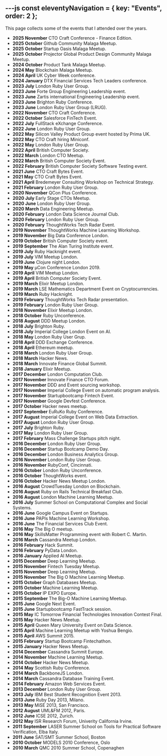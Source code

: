 ---js
const eleventyNavigation = {
	key: "Events",
	order: 2
};
---
This page collects some of the events that I attended over the years.
- **2025 November** CTO Craft Conference - Finance Edition.
- **2025 October** Github Community Malaga Meetup.
- **2025 October** Startup Oasis Malaga Meetup.
- **2025 October** Projector Global Product Design Community Malaga Meetup.
- **2024 October** Product Tank Malaga Meetup.
- **2024 May** Blockchain Malaga Meetup.
- **2024 April** UK Cyber Week conference.
- **2024 January** DTX Financial Services Tech Leaders conference.
- **2023 July** London Ruby User Group.
- **2023 June** Forte Group Engineering Leadership event.
- **2023 June** Zartis international Engineering Leadership event.
- **2023 June** Brighton Ruby Conference.
- **2023 June** London Ruby User Group (LRUG).
- **2022 November** CTO Craft Conference.
- **2022 October** Salesforce FinTech Event.
- **2022 July** FullStack eXchange Conference.
- **2022 June** London Ruby User Group.
- **2022 May** Silicon Valley Product Group event hosted by Prima UK.
- **2022 May** CTO Craft hiring Miniconf.
- **2022 May** London Ruby User Group.
- **2022 April** British Computer Society.
- **2022 March** London CTO Meetup.
- **2022 March** British Computer Society Event.
- **2022 February** British Computer Society Software Testing event.
- **2021 June** CTO Craft Bytes Event.
- **2021 May** CTO Craft Bytes Event.
- **2021 April** Bredemeyer Consulting Workshop on Technical Strategy.
- **2021 February** London Ruby User Group.
- **2020 November** QCon Plus Conference.
- **2020 July** Early Stage CTOs Meetup.
- **2020 June** London Ruby User Group.
- **2020 March** Data Engineering Meetup.
- **2020 February** London Data Science Journal Club.
- **2020 February** London Ruby User Group.
- **2020 February** ThoughtWorks Tech Radar Event.
- **2019 November** ThoughtWorks Machine Learning Workshop.
- **2019 November** Big Data Conference London.
- **2019 October** British Computer Society event.
- **2019 September** The Alan Turing Institute event.
- **2019 July** Ruby Hacknight event.
- **2019 July** VIM Meetup London.
- **2019 June** Clojure night London.
- **2019 May** µCon Conference London 2019.
- **2019 April** VIM Meetup London.
- **2019 April** British Computer Society Event.
- **2019 March** Elixir Meetup London.
- **2019 March** LSE Mathematics Department Event on Cryptocurrencies.
- **2019 March** Ruby Hacknight.
- **2019 February** ThoughtWorks Tech Radar presentation.
- **2019 February** London Ruby User Group.
- **2018 November** Elixir Meetup London.
- **2018 October** Ruby Unconference.
- **2018 August** DDD Meetup London.
- **2018 July** Brighton Ruby.
- **2018 July** Imperial College London Event on AI.
- **2018 May** London Ruby User Grup.
- **2018 April** DDD Exchange Conference.
- **2018 April** Ethereum meetup.
- **2018 March** London Ruby User Group.
- **2018 March** Hacker News.
- **2018 March** Innovate Finance Global Summit.
- **2018 January** Elixir Meetup.
- **2017 December** London Computation Club.
- **2017 November** Innovate Finance CTO Forum.
- **2017 November** DDD and Event sourcing workshop.
- **2017 November** Imperial College Event on automatic program analysis.
- **2017 November** Startupbootcamp Fintech Event.
- **2017 November** Google Devfest Conference.
- **2017 October** Hacker news meetup.
- **2017 September** EuRuKo Ruby Conference.
- **2017 August** Imperial College Event on Web Data Extraction.
- **2017 August** London Ruby User Group.
- **2017 July** Brighton Ruby.
- **2017 May** London Ruby User Group.
- **2017 February** Mass Challenge Startups pitch night.
- **2016 December** London Ruby User Group.
- **2016 December** Startup Bootcamp Demo Day.
- **2016 December** London Business Analytics Group.
- **2016 November** London Ruby User Group.
- **2016 November** RubyConf, Cincinnati.
- **2016 October** London Ruby Unconference.
- **2016 October** ThoughtWorks event.
- **2016 October** Hacker News Meetup London.
- **2016 August** CrowdTuesday London on Blockchain.
- **2016 August** Ruby on Rails Technical Breakfast Club.
- **2016 August** London Machine Learning Meetup.
- **2016 July** Summer School on Computational Complex and Social Systems.
- **2016 June** Google Campus Event on Startups.
- **2016 June** PAPIs Machine Learning Workshop.
- **2016 June** The Financial Services Club Event.
- **2016 May** The Big O meetup.
- **2016 May** SkillsMatter Programming event with Robert C. Martin.
- **2016 March** Cassandra Meetup London.
- **2016 February** Hack Summit.
- **2016 February** PyData London.
- **2016 January** Applied AI Meetup.
- **2015 December** Deep Learning Meetup.
- **2015 November** Fintech Tuesday Meetup.
- **2015 November** Deep Learning Meetup.
- **2015 November** The Big O Machine Learning Meetup.
- **2015 October** Graph Databases Meetup.
- **2015 October** Machine Learning Meetup.
- **2015 October** IP EXPO Europe.
- **2015 September** The Big-O Machine Learning Meetup.
- **2015 June** Google Next Event.
- **2015 June** Startupbootcamp FastTrack session.
- **2015 May** IC Tomorrow Financial Technologies Innovation Contest Final.
- **2015 May** Hacker News Meetup.
- **2015 April** Queen Mary University Event on Data Science.
- **2015 April** Machine Learning Meetup with Yoshua Bengio.
- **2015 April** AWS Summit 2015.
- **2015 February** Startup Bootcamp Fintechathon.
- **2015 January** Hacker News Meetup.
- **2014 December** Cassandra Summit Europe.
- **2014 November** Machine Learning Meetup.
- **2014 October** Hacker News Meetup.
- **2014 May** Scottish Ruby Conference.
- **2014 March** BackboneJS London.
- **2014 March** Cassandra Database Training Event.
- **2014 February** Amazon Web Services Event.
- **2013 December** London Ruby User Group.
- **2013 July** IBM Best Student Recognition Event 2013.
- **2013 June** Ruby Day 2013, Milano.
- **2013 May** MiSE 2013, San Francisco.
- **2012 August** UML&FM 2012, Paris.
- **2012 June** ICSE 2012, Zurich.
- **2012 May** ISR Research Forum, Univerity California Irvine.
- **2011 September** LASER Summer School on Tools for Practical Software Verification, Elba Italy.
- **2011 June** SAT/SMT Summer School, Boston
- **2010 October** MODELS 2010 Conference, Oslo
- **2010 March** QMC 2010 Summer School, Copenaghen
